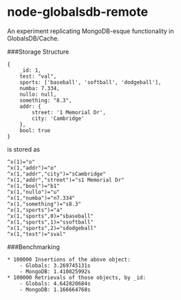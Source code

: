 node-globalsdb-remote
=====================

An experiment replicating MongoDB-esque functionality in GlobalsDB/Cache.

###Storage Structure

    {
        _id: 1,
        test: "val",
        sports: ['baseball', 'softball', 'dodgeball'],
        numba: 7.334,
        nullo: null,
        something: "8.3",
        addr: {
            street: '1 Memorial Dr',
            city: 'Cambridge'
        },
        bool: true
    }

is stored as 

    ^x(1)="o"
    ^x(1,"addr")="o"
    ^x(1,"addr","city")="sCambridge"
    ^x(1,"addr","street")="s1 Memorial Dr"
    ^x(1,"bool")="b1"
    ^x(1,"nullo")="u"
    ^x(1,"numba")="n7.334"
    ^x(1,"something")="s8.3"
    ^x(1,"sports")="a"
    ^x(1,"sports",0)="sbaseball"
    ^x(1,"sports",1)="ssoftball"
    ^x(1,"sports",2)="sdodgeball"
    ^x(1,"test")="sval"

###Benchmarking

    * 100000 Insertions of the above object:
        - Globals: 3.269745131s
        - MongoDB: 1.410825992s
    * 100000 Retrievals of those objects, by _id:
        - Globals: 4.642820684s
        - MongoDB: 1.166664768s